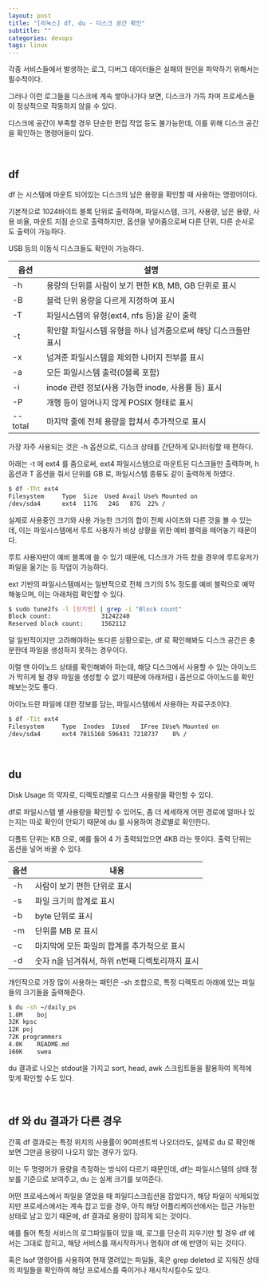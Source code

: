```yaml
---
layout: post
title: "[리눅스] df, du - 디스크 공간 확인"
subtitle: ""
categories: devops
tags: linux
---
```


각종 서비스들에서 발생하는 로그, 디버그 데이터들은 실패의 원인을 파악하기 위해서는 필수적이다.

그러나 이런 로그들을 디스크에 계속 쌓아나가다 보면, 디스크가 가득 차며 프로세스들이 정상적으로 작동하지 않을 수 있다.

디스크에 공간이 부족할 경우 단순한 편집 작업 등도 불가능한데, 이를 위해 디스크 공간을 확인하는 명령어들이 있다.

<br>

## df

df 는 시스템에 마운트 되어있는 디스크의 남은 용량을 확인할 때 사용하는 명령어이다.

기본적으로 1024바이트 블록 단위로 출력하며, 파일시스템, 크기, 사용량, 남은 용량, 사용 비율, 마운트 지점 순으로 출력하지만, 옵션을 넣어줌으로써 다른 단위, 다른 순서로도 출력이 가능하다.

USB 등의 이동식 디스크들도 확인이 가능하다.

| 옵션 | 설명 |
| --- | --- |
| -h | 용량의 단위를 사람이 보기 편한 KB, MB, GB 단위로 표시 |
| -B | 블럭 단위 용량을 다르게 지정하여 표시 |
| -T | 파일시스템의 유형(ext4, nfs 등)을 같이 출력 |
| -t | 확인할 파일시스템 유형을 하나 넘겨줌으로써 해당 디스크들만 표시 |
| -x | 넘겨준 파일시스템을 제외한 나머지 전부를 표시 |
| -a | 모든 파일시스템 출력(0블록 포함) |
| -i | inode 관련 정보(사용 가능한 inode, 사용률 등) 표시 |
| -P | 개행 등이 일어나지 않게 POSIX 형태로 표시 |
| --total | 마지막 줄에 전체 용량을 합쳐서 추가적으로 표시 |

가장 자주 사용되는 것은 -h 옵션으로, 디스크 상태를 간단하게 모니터링할 때 편하다.

아래는 -t 에 ext4 를 줌으로써, ext4 파일시스템으로 마운트된 디스크들만 출력하며, h 옵션과 T 옵션을 줘서 단위를 GB 로, 파일시스템 종류도 같이 출력하게 하였다.

```bash
$ df -Tht ext4
Filesystem     Type  Size  Used Avail Use% Mounted on
/dev/sda4      ext4  117G   24G   87G  22% /
```

실제로 사용중인 크기와 사용 가능한 크기의 합이 전체 사이즈와 다른 것을 볼 수 있는데, 이는 파일시스템에서 루트 사용자가 비상 상황을 위한 예비 블럭을 떼어놓기 때문이다.

루트 사용자만이 예비 블록에 쓸 수 있기 때문에, 디스크가 가득 찼을 경우에 루트유저가 파일을 옮기는 등 작업이 가능하다.

ext 기반의 파일시스템에서는 일반적으로 전체 크기의 5% 정도를 예비 블럭으로 예약해놓으며, 이는 아래처럼 확인할 수 있다.

```bash
$ sudo tune2fs -l [장치명] | grep -i "Block count"
Block count:              31242240
Reserved block count:     1562112
```

덜 일반적이지만 고려해야하는 또다른 상황으로는, df 로 확인해봐도 디스크 공간은 충분한데 파일을 생성하지 못하는 경우이다.

이럴 땐 아이노드 상태를 확인해봐야 하는데, 해당 디스크에서 사용할 수 있는 아이노드가 막히게 될 경우 파일을 생성할 수 없기 때문에 아래처럼 i 옵션으로 아이노드를 확인해보는것도 좋다.

아이노드란 파일에 대한 정보를 담는, 파일시스템에서 사용하는 자료구조이다.

```bash
$ df -Tit ext4
Filesystem     Type  Inodes  IUsed   IFree IUse% Mounted on
/dev/sda4      ext4 7815168 596431 7218737    8% /
```

<br>

## du

Disk Usage 의 약자로, 디렉토리별로 디스크 사용량을 확인할 수 있다.

df로 파일시스템 별 사용량을 확인할 수 있어도, 좀 더 세세하게 어떤 경로에 얼마나 있는지는 따로 확인이 안되기 때문에 du 를 사용하여 경로별로 확인한다.

디폴트 단위는 KB 으로, 예를 들어 4 가 출력되었으면 4KB 라는 뜻이다. 출력 단위는 옵션을 넣어 바꿀 수 있다.

| 옵션 | 내용 |
| --- | --- |
| -h | 사람이 보기 편한 단위로 표시 |
| -s | 파일 크기의 합계로 표시 |
| -b | byte 단위로 표시 |
| -m | 단위를 MB 로 표시 |
| -c | 마지막에 모든 파일의 합계를 추가적으로 표시 |
| -d | 숫자 n을 넘겨줘서, 하위 n번째 디렉토리까지 표시 |

개인적으로 가장 많이 사용하는 패턴은 -sh 조합으로, 특정 디렉토리 아래에 있는 파일들의 크기들을 출력해준다.

```bash
$ du -sh ~/daily_ps
1.8M	boj
32K	kpsc
12K	poj
72K	programmers
4.0K	README.md
160K	swea
```

du 결과로 나오는 stdout을 가지고 sort, head, awk 스크립트들을 활용하여 목적에 맞게 확인할 수도 있다.

<br>

## df 와 du 결과가 다른 경우

간혹 df 결과로는 특정 위치의 사용률이 90퍼센트씩 나오더라도, 실제로 du 로 확인해보면 그만큼 용량이 나오지 않는 경우가 있다.

이는 두 명령어가 용량을 측정하는 방식이 다르기 때문인데, df는 파일시스템의 상태 정보를 기준으로 보여주고, du 는 실제 크기를 보여준다.

어떤 프로세스에서 파일을 열었을 때 파일디스크립션을 잡았다가, 해당 파일이 삭제되었지만 프로세스에서는 계속 잡고 있을 경우, 아직 해당 어플리케이션에서는 접근 가능한 상태로 남고 있기 때문에, df 결과로 용량이 잡히게 되는 것이다.

예를 들어 특정 서비스의 로그파일들이 있을 때, 로그를 단순히 지우기만 할 경우 df 에서는 그대로 잡히고, 해당 서비스를 재시작하거나 멈춰야 df 에 반영이 되는 것이다.

혹은 lsof 명령어를 사용하여 현재 열려있는 파일들, 혹은 grep deleted 로 지워진 상태의 파일들을 확인하여 해당 프로세스를 죽이거나 재시작시킬수도 있다.